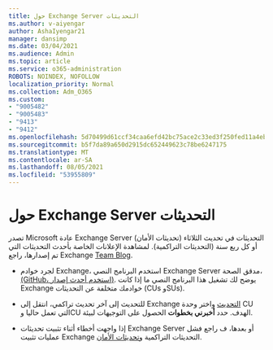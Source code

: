 ```yaml
---
title: حول Exchange Server التحديثات
ms.author: v-aiyengar
author: AshaIyengar21
manager: dansimp
ms.date: 03/04/2021
ms.audience: Admin
ms.topic: article
ms.service: o365-administration
ROBOTS: NOINDEX, NOFOLLOW
localization_priority: Normal
ms.collection: Adm_O365
ms.custom:
- "9005482"
- "9005483"
- "9413"
- "9412"
ms.openlocfilehash: 5d70499d61ccf34caa6efd42bc75ace2c33ed3f250fed11a4eba0ae040caa9bf
ms.sourcegitcommit: b5f7da89a650d2915dc652449623c78be6247175
ms.translationtype: MT
ms.contentlocale: ar-SA
ms.lasthandoff: 08/05/2021
ms.locfileid: "53955809"
---
```

# <a name="about-exchange-server-updates"></a>حول Exchange Server التحديثات

تصدر Microsoft عادة Exchange Server التحديثات في تحديث الثلاثاء (تحديثات الأمان) أو كل ربع سنة (التحديثات التراكمية). لمشاهدة الإعلانات الخاصة بأحدث التحديثات التي تم إصدارها، راجع Exchange [Team Blog](https://aka.ms/ehlo).

- لجرد خوادم Exchange، استخدم البرنامج النصي Exchange Server مدقق الصحة، [(GitHub، استخدم أحدث إصدار)](https://aka.ms/ExchangeHealthChecker). يوضح لك تشغيل هذا البرنامج النصي ما إذا كانت Exchange خوادمك متخلفة عن التحديثات (CUs وSUs).

- للتحديث إلى آخر تحديث تراكمي، انتقل إلى Exchange [التحديث](https://aka.ms/ExchangeUpdateWizard) واختر وحدة CU التي تعمل حاليا وCU الهدف. حدد **أخبرني بخطوات** الحصول على التوجيهات لبيئة.

- إذا واجهت أخطاء أثناء تثبيت تحديثات Exchange Server أو بعدها، ف راجع فشل عمليات تثبيت Exchange التحديثات التراكمية [وتحديثات الأمان](https://docs.microsoft.com/exchange/troubleshoot/client-connectivity/exchange-security-update-issues).
